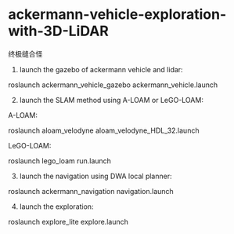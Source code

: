 # ackermann-vehicle-exploration-with-3D-LiDAR
终极缝合怪

1. launch the gazebo of ackermann vehicle and lidar:

roslaunch ackermann_vehicle_gazebo ackermann_vehicle.launch

2. launch the SLAM method using A-LOAM or LeGO-LOAM:

A-LOAM:

roslaunch aloam_velodyne aloam_velodyne_HDL_32.launch

LeGO-LOAM:

roslaunch lego_loam run.launch

3. launch the navigation using DWA local planner:

roslaunch ackermann_navigation navigation.launch

4. launch the exploration:

roslaunch explore_lite explore.launch
